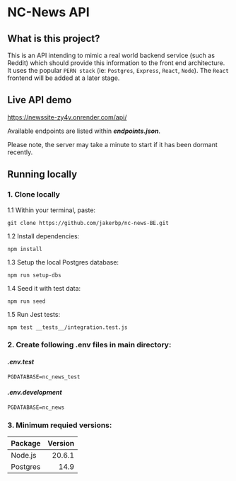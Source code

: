# NC-News API
## What is this project?
This is an API intending to mimic a real world backend service (such as Reddit) which should provide this information to the front end architecture. It uses the popular `PERN stack` (ie: `Postgres`, `Express`, `React`, `Node`). The `React` frontend will be added at a later stage. 

## Live API demo
https://newssite-zy4v.onrender.com/api/

Available endpoints are listed within ***endpoints.json***.

Please note, the server may take a minute to start if it has been dormant recently.

## Running locally
### 1. Clone locally
1.1 Within your terminal, paste:
    
    git clone https://github.com/jakerbp/nc-news-BE.git

1.2 Install dependencies:

    npm install

1.3 Setup the local Postgres database:

    npm run setup-dbs

1.4 Seed it with test data:

    npm run seed

1.5 Run Jest tests:

    npm test __tests__/integration.test.js

### 2. Create following .env files in main directory:

#### *.env.test*
`PGDATABASE=nc_news_test`

#### *.env.development*
`PGDATABASE=nc_news`

### 3. Minimum requied versions:
|Package    |Version  |
|-----------|--------:|
|Node.js    |   20.6.1|
|Postgres   |     14.9|